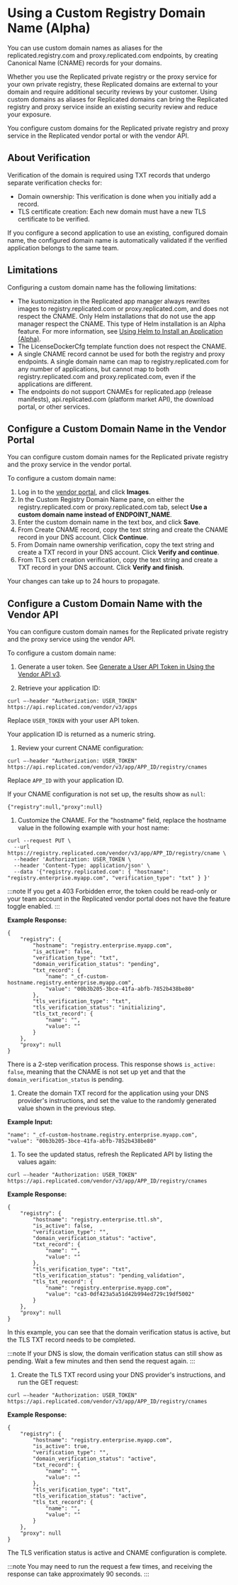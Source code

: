 # Using a Custom Registry Domain Name (Alpha)

You can use custom domain names as aliases for the replicated.registry.com and proxy.replicated.com endpoints, by creating Canonical Name (CNAME) records for your domains.

Whether you use the Replicated private registry or the proxy service for your own private registry, these Replicated domains are external to your domain and require additional security reviews by your customer. Using custom domains as aliases for Replicated domains can bring the Replicated registry and proxy service inside an existing security review and reduce your exposure.

You configure custom domains for the Replicated private registry and proxy service in the Replicated vendor portal or with the vendor API.

## About Verification

Verification of the domain is required using TXT records that undergo separate verification checks for:

- Domain ownership: This verification is done when you initially add a record.
- TLS certificate creation: Each new domain must have a new TLS certificate to be verified.

If you configure a second application to use an existing, configured domain name, the configured domain name is automatically validated if the verified application belongs to the same team.

## Limitations

Configuring a custom domain name has the following limitations:

- The kustomization in the Replicated app manager always rewrites images to registry.replicated.com or proxy.replicated.com, and does not respect the CNAME. Only Helm installations that do not use the app manager respect the CNAME. This type of Helm installation is an Alpha feature. For more information, see [Using Helm to Install an Application (Alpha)](helm-install).
- The LicenseDockerCfg template function does not respect the CNAME.
- A single CNAME record cannot be used for both the registry and proxy endpoints. A single domain name can map to registry.replicated.com for any number of applications, but cannot map to both registry.replicated.com and  proxy.replicated.com, even if the applications are different.
- The endpoints do not support CNAMEs for replicated.app (release manifests), api.replicated.com (platform market API), the download portal, or other services.

## Configure a Custom Domain Name in the Vendor Portal

You can configure custom domain names for the Replicated private registry and the proxy service in the vendor portal.

To configure a custom domain name:

1. Log in to the [vendor portal](https://vendor.replicated.com), and click **Images**.
1. In the Custom Registry Domain Name pane, on either the registry.replicated.com or proxy.replicated.com tab, select **Use a custom domain name instead of ENDPOINT_NAME**.
1. Enter the custom domain name in the text box, and click **Save**.
1. From Create CNAME record, copy the text string and create the CNAME record in your DNS account. Click **Continue**.
1. From Domain name ownership verification, copy the text string and create a TXT record in your DNS account. Click **Verify and continue**.
1. From TLS cert creation verification, copy the text string and create a TXT record in your DNS account. Click **Verify and finish**.

  Your changes can take up to 24 hours to propagate.

## Configure a Custom Domain Name with the Vendor API

You can configure custom domain names for the Replicated private registry and the proxy service using the vendor API.

To configure a custom domain name:

1. Generate a user token. See [Generate a User API Token in Using the Vendor API v3](//reference/vendor-api-using#generate-a-user-api-token).

1. Retrieve your application ID:

  ```
  curl –-header "Authorization: USER_TOKEN" https://api.replicated.com/vendor/v3/apps
  ```

  Replace `USER_TOKEN` with your user API token.

  Your application ID is returned as a numeric string.

1. Review your current CNAME configuration:

  ```
  curl –-header "Authorization: USER_TOKEN" https://api.replicated.com/vendor/v3/app/APP_ID/registry/cnames
  ```

  Replace `APP_ID` with your application ID.

  If your CNAME configuration is not set up, the results show as `null`:

  ```
  {"registry":null,"proxy":null}
  ```

1. Customize the CNAME. For the "hostname" field, replace the hostname value in the following example with your host name:

  ```
  curl --request PUT \
    --url https://registry.replicated.com/vendor/v3/app/APP_ID/registry/cname \
    --header 'Authorization: USER_TOKEN \
    --header 'Content-Type: application/json' \
    --data '{"registry.replicated.com": { "hostname": "registry.enterprise.myapp.com", "verification_type": "txt" } }'
  ```

  :::note
  If you get a 403 Forbidden error, the token could be read-only or your team account in the Replicated vendor portal does not have the feature toggle enabled.
  :::

  **Example Response:**

  ```
  {
      "registry": {
          "hostname": "registry.enterprise.myapp.com",
          "is_active": false,
          "verification_type": "txt",
          "domain_verification_status": "pending",
          "txt_record": {
              "name": "_cf-custom-hostname.registry.enterprise.myapp.com",
              "value": "00b3b205-3bce-41fa-abfb-7852b438be80"
          },
          "tls_verification_type": "txt",
          "tls_verification_status": "initializing",
          "tls_txt_record": {
              "name": "",
              "value": ""
          }
      },
      "proxy": null
  }
  ```

  There is a 2-step verification process. This response shows `is_active: false`, meaning that the CNAME is not set up yet and that the `domain_verification_status` is pending.

1. Create the domain TXT record for the application using your DNS provider's instructions, and set the value to the randomly generated value shown in the previous step.

  **Example Input:**

  ```
  "name": "_cf-custom-hostname.registry.enterprise.myapp.com",
  "value": "00b3b205-3bce-41fa-abfb-7852b438be80"
  ```

1. To see the updated status, refresh the Replicated API by listing the values again:

  ```
  curl –-header "Authorization: USER_TOKEN" https://api.replicated.com/vendor/v3/app/APP_ID/registry/cnames
  ```

  **Example Response:**

  ```
  {
      "registry": {
          "hostname": "registry.enterprise.ttl.sh",
          "is_active": false,
          "verification_type": "",
          "domain_verification_status": "active",
          "txt_record": {
              "name": "",
              "value": ""
          },
          "tls_verification_type": "txt",
          "tls_verification_status": "pending_validation",
          "tls_txt_record": {
              "name": "registry.enterprise.myapp.com",
              "value": "ca3-0df423a5a51d42b994ed729c19df5002"
          }
      },
      "proxy": null
  }
  ```

  In this example, you can see that the domain verification status is active, but the TLS TXT record needs to be completed.

  :::note
  If your DNS is slow, the domain verification status can still show as pending. Wait a few minutes and then send the request again.
  :::

1. Create the TLS TXT record using your DNS provider's instructions, and run the GET request:

  ```
  curl –-header "Authorization: USER_TOKEN" https://api.replicated.com/vendor/v3/app/APP_ID/registry/cnames
  ```

  **Example Response:**

  ```
  {
      "registry": {
          "hostname": "registry.enterprise.myapp.com",
          "is_active": true,
          "verification_type": "",
          "domain_verification_status": "active",
          "txt_record": {
              "name": "",
              "value": ""
          },
          "tls_verification_type": "txt",
          "tls_verification_status": "active",
          "tls_txt_record": {
              "name": "",
              "value": ""
          }
      },
      "proxy": null
  }
  ```

  The TLS verification status is active and CNAME configuration is complete.

  :::note
  You may need to run the request a few times, and receiving the response can take approximately 90 seconds.
  :::
